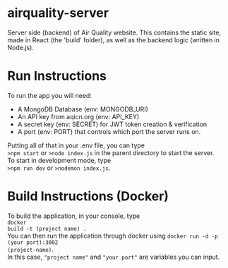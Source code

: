 # airquality-server
Server side (backend) of Air Quality website.
This contains the static site, made in React (the 'build' folder), as well as the backend logic (written in Node.js).
# Run Instructions
To run the app you will need:
<ul>
  <li>
   A MongoDB Database (env: MONGODB_URI)
  </li>
  <li>
   An API key from aqicn.org (env: API_KEY)
  </li>
  <li>
  A secret key (env: SECRET) for JWT token creation & verification
  </li>
  <li>
  A port (env: PORT) that controls which port the server runs on.
</ul>
Putting all of that in your .env file, you can type <br />
<code>>npm start</code> or <code>>node index.js</code>
in the parent directory to start the server. <br />
To start in development mode, type <br />
<code>>npm run dev</code> or <code>>nodemon index.js</code>.

# Build Instructions (Docker)
To build the application, in your console, type <br />
<code>docker build -t (project name) .</code> <br />
You can then run the application through docker using <code>docker run -d -p (your port):3002 (project-name)</code>.
<br />In this case, <code>"project name"</code> and <code>"your port"</code> are variables you can input.
